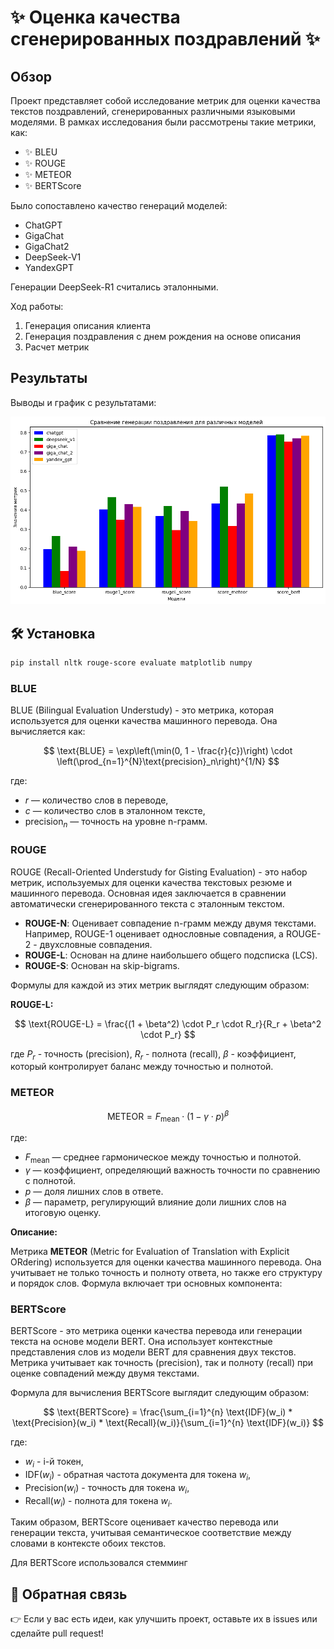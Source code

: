 # ✨ Оценка качества сгенерированных поздравлений ✨

## Обзор

Проект представляет собой исследование метрик для оценки качества текстов поздравлений, сгенерированных различными языковыми моделями. В рамках исследования были рассмотрены такие метрики, как:

- ✨ BLEU
- ✨ ROUGE
- ✨ METEOR
- ✨ BERTScore

Было сопоставлено качество генераций моделей:

- ChatGPT
- GigaChat
- GigaChat2
- DeepSeek-V1
- YandexGPT

Генерации DeepSeek-R1 считались эталонными.

Ход работы:
1. Генерация описания клиента
2. Генерация поздравления с днем рождения на основе описания
3. Расчет метрик


## Результаты

Выводы и график с результатами:

![Здесь будет график](output.png)

## 🛠️ Установка

```bash
pip install nltk rouge-score evaluate matplotlib numpy
```

### BLUE

BLUE (Bilingual Evaluation Understudy) - это метрика, которая используется для оценки качества машинного перевода. Она вычисляется как:

$$
\text{BLUE} = \exp\left(\min(0, 1 - \frac{r}{c})\right) \cdot \left(\prod_{n=1}^{N}\text{precision}_n\right)^{1/N}
$$

где:
- $r$ — количество слов в переводе,
- $c$ — количество слов в эталонном тексте,
- $\text{precision}_n$ — точность на уровне n-грамм.

### ROUGE

ROUGE (Recall-Oriented Understudy for Gisting Evaluation) - это набор метрик, используемых для оценки качества текстовых резюме и машинного перевода. Основная идея заключается в сравнении автоматически сгенерированного текста с эталонным текстом.

- **ROUGE-N**: Оценивает совпадение n-грамм между двумя текстами. Например, ROUGE-1 оценивает однословные совпадения, а ROUGE-2 - двухсловные совпадения.
- **ROUGE-L**: Основан на длине наибольшего общего подсписка (LCS).
- **ROUGE-S**: Основан на skip-bigrams.

Формулы для каждой из этих метрик выглядят следующим образом:

**ROUGE-L:**

$$ \text{ROUGE-L} = \frac{(1 + \beta^2) \cdot P_r \cdot R_r}{R_r + \beta^2 \cdot P_r} $$

где $P_r$ - точность (precision), $R_r$ - полнота (recall), $\beta$ - коэффициент, который контролирует баланс между точностью и полнотой.


### METEOR

$$ \text{METEOR} = F_{\text{mean}} \cdot (1 - \gamma \cdot p)^\beta $$

где:
- $F_{\text{mean}}$ — среднее гармоническое между точностью и полнотой.
- $\gamma$ — коэффициент, определяющий важность точности по сравнению с полнотой.
- $p$ — доля лишних слов в ответе.
- $\beta$ — параметр, регулирующий влияние доли лишних слов на итоговую оценку.

**Описание:**

Метрика **METEOR** (Metric for Evaluation of Translation with Explicit ORdering) используется для оценки качества машинного перевода. Она учитывает не только точность и полноту ответа, но также его структуру и порядок слов. Формула включает три основных компонента:

### BERTScore
BERTScore - это метрика оценки качества перевода или генерации текста на основе модели BERT. Она использует контекстные представления слов из модели BERT для сравнения двух текстов. Метрика учитывает как точность (precision), так и полноту (recall) при оценке совпадений между двумя текстами.

Формула для вычисления BERTScore выглядит следующим образом:

$$
\text{BERTScore} = \frac{\sum_{i=1}^{n} \text{IDF}(w_i) * \text{Precision}(w_i) * \text{Recall}(w_i)}{\sum_{i=1}^{n} \text{IDF}(w_i)}
$$

где:
- $w_i$ - i-й токен,
- $\text{IDF}(w_i)$ - обратная частота документа для токена $w_i$,
- $\text{Precision}(w_i)$ - точность для токена $w_i$,
- $\text{Recall}(w_i)$ - полнота для токена $w_i$.


Таким образом, BERTScore оценивает качество перевода или генерации текста, учитывая семантическое соответствие между словами в контексте обоих текстов.

Для BERTScore использовался стемминг


## 🌟 Обратная связь

👉 Если у вас есть идеи, как улучшить проект, оставьте их в issues или сделайте pull request!

